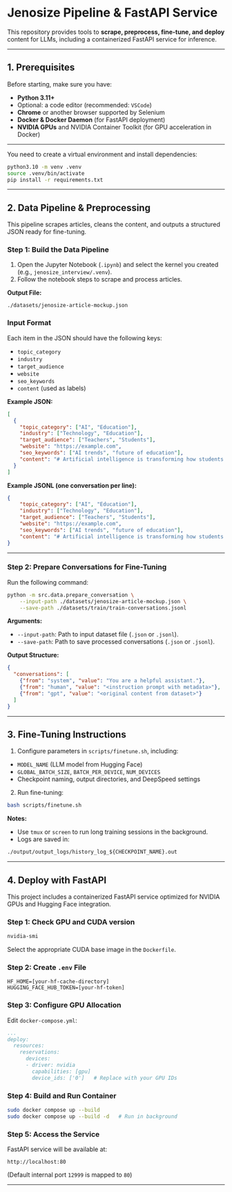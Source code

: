 # Jenosize Pipeline & FastAPI Service

This repository provides tools to **scrape, preprocess, fine-tune, and deploy** content for LLMs, including a containerized FastAPI service for inference.

---

## 1. Prerequisites

Before starting, make sure you have:

* **Python 3.11+**
* Optional: a code editor (recommended: `VSCode`)
* **Chrome** or another browser supported by Selenium
* **Docker & Docker Daemon** (for FastAPI deployment)
* **NVIDIA GPUs** and NVIDIA Container Toolkit (for GPU acceleration in Docker)

---

You need to create a virtual environment and install dependencies:

```bash
python3.10 -m venv .venv
source .venv/bin/activate
pip install -r requirements.txt
```

---

## 2. Data Pipeline & Preprocessing

This pipeline scrapes articles, cleans the content, and outputs a structured JSON ready for fine-tuning.

### Step 1: Build the Data Pipeline

1. Open the Jupyter Notebook (`.ipynb`) and select the kernel you created (e.g., `jenosize_interview/.venv`).
2. Follow the notebook steps to scrape and process articles.

**Output File:**

```
./datasets/jenosize-article-mockup.json
```

### Input Format

Each item in the JSON should have the following keys:

* `topic_category`
* `industry`
* `target_audience`
* `website`
* `seo_keywords`
* `content` (used as labels)

**Example JSON:**

```json
[
  {
    "topic_category": ["AI", "Education"],
    "industry": ["Technology", "Education"],
    "target_audience": ["Teachers", "Students"],
    "website": "https://example.com",
    "seo_keywords": ["AI trends", "future of education"],
    "content": "# Artificial intelligence is transforming how students learn ..."
  }
]
```

**Example JSONL (one conversation per line):**

```json
{
    "topic_category": ["AI", "Education"], 
    "industry": ["Technology", "Education"], 
    "target_audience": ["Teachers", "Students"], 
    "website": "https://example.com", 
    "seo_keywords": ["AI trends", "future of education"], 
    "content": "# Artificial intelligence is transforming how students learn ..."
}
```

---

### Step 2: Prepare Conversations for Fine-Tuning

Run the following command:

```bash
python -m src.data.prepare_conversation \
    --input-path ./datasets/jenosize-article-mockup.json \
    --save-path ./datasets/train/train-conversations.jsonl
```

**Arguments:**

* `--input-path`: Path to input dataset file (`.json` or `.jsonl`).
* `--save-path`: Path to save processed conversations (`.json` or `.jsonl`).

**Output Structure:**

```json
{
  "conversations": [
    {"from": "system", "value": "You are a helpful assistant."},
    {"from": "human", "value": "<instruction prompt with metadata>"},
    {"from": "gpt", "value": "<original content from dataset>"}
  ]
}
```

---

## 3. Fine-Tuning Instructions

1. Configure parameters in `scripts/finetune.sh`, including:

* `MODEL_NAME` (LLM model from Hugging Face)
* `GLOBAL_BATCH_SIZE`, `BATCH_PER_DEVICE`, `NUM_DEVICES`
* Checkpoint naming, output directories, and DeepSpeed settings

2. Run fine-tuning:

```bash
bash scripts/finetune.sh
```

**Notes:**

* Use `tmux` or `screen` to run long training sessions in the background.
* Logs are saved in:

```txt
./output/output_logs/history_log_${CHECKPOINT_NAME}.out
```

---

## 4. Deploy with FastAPI

This project includes a containerized FastAPI service optimized for NVIDIA GPUs and Hugging Face integration.

### Step 1: Check GPU and CUDA version

```bash
nvidia-smi
```

Select the appropriate CUDA base image in the `Dockerfile`.

### Step 2: Create `.env` File

```env
HF_HOME=[your-hf-cache-directory]
HUGGING_FACE_HUB_TOKEN=[your-hf-token]
```

### Step 3: Configure GPU Allocation

Edit `docker-compose.yml`:

```yaml
...
deploy:
  resources:
    reservations:
      devices:
      - driver: nvidia
        capabilities: [gpu]
        device_ids: ['0']   # Replace with your GPU IDs
```

### Step 4: Build and Run Container

```bash
sudo docker compose up --build
sudo docker compose up --build -d   # Run in background
```

### Step 5: Access the Service

FastAPI service will be available at:

```
http://localhost:80
```

(Default internal port `12999` is mapped to `80`)

---
